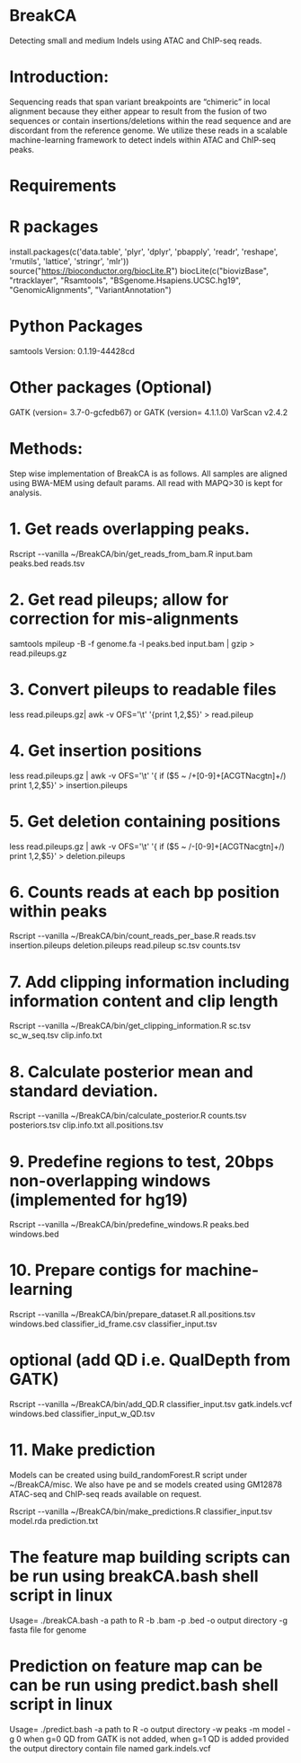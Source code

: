 # BreakCA
Detecting small and medium Indels using ATAC and ChIP-seq reads.

# Introduction: 
Sequencing reads that span variant breakpoints are “chimeric” in local alignment because they either appear to result from the fusion of two sequences or contain insertions/deletions within the read sequence and are discordant from the reference genome. We utilize these reads in a scalable machine-learning framework to detect indels within ATAC and ChIP-seq peaks.

# Requirements
# R packages
install.packages(c('data.table', 'plyr', 'dplyr', 'pbapply', 'readr', 'reshape', 'rmutils', 'lattice', 'stringr', 'mlr'))
source("https://bioconductor.org/biocLite.R")
biocLite(c("biovizBase", "rtracklayer", "Rsamtools", "BSgenome.Hsapiens.UCSC.hg19", "GenomicAlignments", "VariantAnnotation")

# Python Packages
samtools Version: 0.1.19-44428cd

# Other packages (Optional)
GATK (version= 3.7-0-gcfedb67) or GATK (version= 4.1.1.0)
VarScan v2.4.2

# Methods: 
Step wise implementation of BreakCA is as follows. All samples are aligned using BWA-MEM using default params. All read with MAPQ>30 is kept for analysis.

# 1. Get reads overlapping peaks.
Rscript --vanilla  ~/BreakCA/bin/get_reads_from_bam.R input.bam peaks.bed reads.tsv

# 2. Get read pileups; allow for correction for mis-alignments
samtools mpileup -B -f genome.fa -l peaks.bed input.bam | gzip > read.pileups.gz

# 3. Convert pileups to readable files
less read.pileups.gz| awk -v OFS='\t' '{print $1,$2,$5}' > read.pileup

# 4. Get insertion positions
less read.pileups.gz | awk -v OFS='\t' '{ if ($5 ~ /\+[0-9]+[ACGTNacgtn]+/) print $1,$2,$5}' > insertion.pileups

# 5. Get deletion containing positions
less read.pileups.gz | awk -v OFS='\t' '{ if ($5 ~ /-[0-9]+[ACGTNacgtn]+/) print $1,$2,$5}' > deletion.pileups

# 6. Counts reads at each bp position within peaks
Rscript --vanilla ~/BreakCA/bin/count_reads_per_base.R reads.tsv insertion.pileups deletion.pileups read.pileup sc.tsv counts.tsv

# 7. Add clipping information including information content and clip length
Rscript --vanilla ~/BreakCA/bin/get_clipping_information.R sc.tsv sc_w_seq.tsv clip.info.txt

# 8. Calculate posterior mean and standard deviation.
Rscript --vanilla ~/BreakCA/bin/calculate_posterior.R counts.tsv posteriors.tsv clip.info.txt all.positions.tsv

# 9. Predefine regions to test, 20bps non-overlapping windows (implemented for hg19)
Rscript --vanilla ~/BreakCA/bin/predefine_windows.R peaks.bed windows.bed

# 10. Prepare contigs for machine-learning
Rscript --vanilla ~/BreakCA/bin/prepare_dataset.R all.positions.tsv windows.bed classifier_id_frame.csv classifier_input.tsv

# optional (add QD i.e. QualDepth from GATK)
Rscript --vanilla ~/BreakCA/bin/add_QD.R classifier_input.tsv gatk.indels.vcf windows.bed classifier_input_w_QD.tsv 

# 11. Make prediction
Models can be created using build_randomForest.R script under ~/BreakCA/misc. We also have pe and se models created using GM12878 ATAC-seq and ChIP-seq reads available on request.

Rscript --vanilla ~/BreakCA/bin/make_predictions.R classifier_input.tsv model.rda prediction.txt 

# The feature map building scripts can be run using breakCA.bash shell script in linux
Usage= ./breakCA.bash -a path to R -b .bam -p .bed -o output directory -g fasta file for genome

# Prediction on feature map can be can be run using predict.bash shell script in linux
Usage= ./predict.bash -a path to R -o output directory -w peaks -m model -g 0
when g=0 QD from GATK is not added, when g=1 QD is added provided the output directory contain file named gark.indels.vcf



